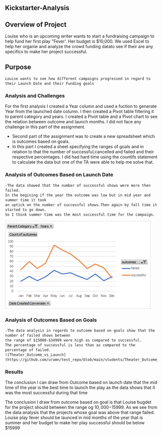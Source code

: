 ## Kickstarter-Analysis

## Overview of Project
   
   Louise who is an upcoming writer wants to start a fundraising campaign to help fund her first play "Fever'. Her budget is $10,000. We used Excel to help her 
   organie and analyze the crowd funding datato see if their are any specifics to make her project successful.
   
## **Purpose**

    Louise wants to see how different campaigns progressed in regard to their Launch Date and their Funding goals

### **Analysis and Challenges**
  
   For the first analysis I created a Year column and used a fuction to generate Year from the launched date column.
   I then created a Pivot table filtering it 
   to parent category and years. I created a Pivot table and a Pivot chart to see the relation between outcome and launch months. 
   I did not face any challenge in this part of the assignment.
  - Second part of the assignment was to create a new spreadsheet which is outcomes based on goals. 
  - In this part I created a sheet specifying the ranges of goals and
   in relation to that the number of successful,cancelled and failed and their respective percentages.
   I did had hard time using the countifs statement to calculate the 
   data but one of the TA were able to help me solve that. 

### **Analysis of Outcomes Based on Launch Date**
   
    -The data showed that the number of successful shows were more then failed.
    In the begining if the year the outcome was low but in mid year and summer time it took
    an uptick on the number of successful shows.Then again by fall time it started to go down. 
    So I think summer time was the most successful time for the campaign.    
![image_1](https://github.com/uramn/test_repo/blob/main/students/Theater_Outcome_vs_Launch.png)
    

### **Analysis of Outcomes Based on Goals**
   
    -The data analysis in regards to outcome based on goals show that the number of failed shows between 
    the range of $15000-$34999 were high as compared to successful. 
    The percentage of successful is less than as compared to the percentage of failed.
    ![Theater_Outcome_vs_Launch](https://github.com/uramn/test_repo/blob/main/students/Theater_Outcome_vs_Launch.png)

   


### **Results**

 The conclusion I can draw from Outcome based on launch date that the mid time of the year is the best time to launch the play as the data shows that it was the most successful
  during that time 

 The conclusion I draw from outcome based on goal is that Louise bugdet for the project should between the range og $10,000-$15999. As we see from the data analysis that
  the projects whose goal was above that range failed. 
  Louise play fever should be launced in mid months of the year that is summer and her budget to make her play successful should be below $15999


